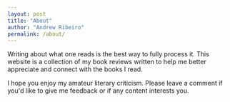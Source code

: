 ```yaml
---
layout: post
title: "About"
author: "Andrew Ribeiro"
permalink: /about/
---
```


Writing about what one reads is the best way to fully process it. This website is a collection of my book reviews written to help me better appreciate and connect with the books I read. 

I hope you enjoy my amateur literary criticism. Please leave a comment if you'd like to give me feedback or if any content interests you. 